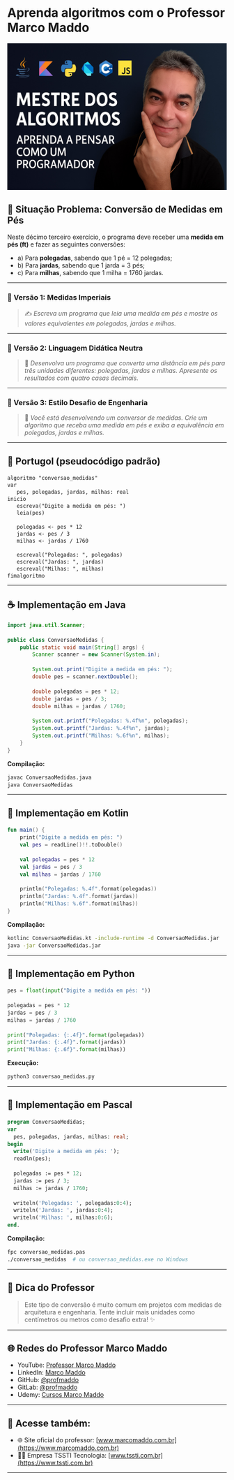 # Aprenda algoritmos com o Professor Marco Maddo
![Mestre dos Algoritmos](https://raw.githubusercontent.com/profmaddo/algoritmos-resolvidos-java-kotlin-python-pascal/main/images/mestre-dos-algoritmos-02.jpeg)
## 🧠 Situação Problema: Conversão de Medidas em Pés

Neste décimo terceiro exercício, o programa deve receber uma **medida em pés (ft)** e fazer as seguintes conversões:

- a) Para **polegadas**, sabendo que 1 pé = 12 polegadas;
- b) Para **jardas**, sabendo que 1 jarda = 3 pés;
- c) Para **milhas**, sabendo que 1 milha = 1760 jardas.

---

### 📏 Versão 1: Medidas Imperiais
> ✍️ *Escreva um programa que leia uma medida em pés e mostre os valores equivalentes em polegadas, jardas e milhas.*

---

### 📐 Versão 2: Linguagem Didática Neutra
> 🧮 *Desenvolva um programa que converta uma distância em pés para três unidades diferentes: polegadas, jardas e milhas. Apresente os resultados com quatro casas decimais.*

---

### 🚀 Versão 3: Estilo Desafio de Engenharia
> 🧰 *Você está desenvolvendo um conversor de medidas. Crie um algoritmo que receba uma medida em pés e exiba a equivalência em polegadas, jardas e milhas.*

---

## 💬 Portugol (pseudocódigo padrão)

```portugol
algoritmo "conversao_medidas"
var
   pes, polegadas, jardas, milhas: real
inicio
   escreva("Digite a medida em pés: ")
   leia(pes)

   polegadas <- pes * 12
   jardas <- pes / 3
   milhas <- jardas / 1760

   escreval("Polegadas: ", polegadas)
   escreval("Jardas: ", jardas)
   escreval("Milhas: ", milhas)
fimalgoritmo
```

---

## ☕ Implementação em Java

```java
import java.util.Scanner;

public class ConversaoMedidas {
    public static void main(String[] args) {
        Scanner scanner = new Scanner(System.in);

        System.out.print("Digite a medida em pés: ");
        double pes = scanner.nextDouble();

        double polegadas = pes * 12;
        double jardas = pes / 3;
        double milhas = jardas / 1760;

        System.out.printf("Polegadas: %.4f%n", polegadas);
        System.out.printf("Jardas: %.4f%n", jardas);
        System.out.printf("Milhas: %.6f%n", milhas);
    }
}
```

**Compilação:**
```bash
javac ConversaoMedidas.java
java ConversaoMedidas
```

---

## 💙 Implementação em Kotlin

```kotlin
fun main() {
    print("Digite a medida em pés: ")
    val pes = readLine()!!.toDouble()

    val polegadas = pes * 12
    val jardas = pes / 3
    val milhas = jardas / 1760

    println("Polegadas: %.4f".format(polegadas))
    println("Jardas: %.4f".format(jardas))
    println("Milhas: %.6f".format(milhas))
}
```

**Compilação:**
```bash
kotlinc ConversaoMedidas.kt -include-runtime -d ConversaoMedidas.jar
java -jar ConversaoMedidas.jar
```

---

## 🐍 Implementação em Python

```python
pes = float(input("Digite a medida em pés: "))

polegadas = pes * 12
jardas = pes / 3
milhas = jardas / 1760

print("Polegadas: {:.4f}".format(polegadas))
print("Jardas: {:.4f}".format(jardas))
print("Milhas: {:.6f}".format(milhas))
```

**Execução:**
```bash
python3 conversao_medidas.py
```

---

## 🧙 Implementação em Pascal

```pascal
program ConversaoMedidas;
var
  pes, polegadas, jardas, milhas: real;
begin
  write('Digite a medida em pés: ');
  readln(pes);

  polegadas := pes * 12;
  jardas := pes / 3;
  milhas := jardas / 1760;

  writeln('Polegadas: ', polegadas:0:4);
  writeln('Jardas: ', jardas:0:4);
  writeln('Milhas: ', milhas:0:6);
end.
```

**Compilação:**
```bash
fpc conversao_medidas.pas
./conversao_medidas  # ou conversao_medidas.exe no Windows
```

---

## 🧠 Dica do Professor
> Este tipo de conversão é muito comum em projetos com medidas de arquitetura e engenharia. Tente incluir mais unidades como centímetros ou metros como desafio extra! ✨

---

## 🌐 Redes do Professor Marco Maddo

- YouTube: [Professor Marco Maddo](https://www.youtube.com/@ProfessorMarcoMaddo)
- LinkedIn: [Marco Maddo](https://www.linkedin.com/in/marcomaddo/)
- GitHub: [@profmaddo](https://github.com/profmaddo)
- GitLab: [@profmaddo](https://gitlab.com/profmaddo)
- Udemy: [Cursos Marco Maddo](https://www.udemy.com/user/marcomaddo/)

---

## 🚀 Acesse também:

- 🌐 Site oficial do professor: [www.marcomaddo.com.br](https://www.marcomaddo.com.br)
- 🧑‍💼 Empresa TSSTI Tecnologia: [www.tssti.com.br](https://www.tssti.com.br)

---
